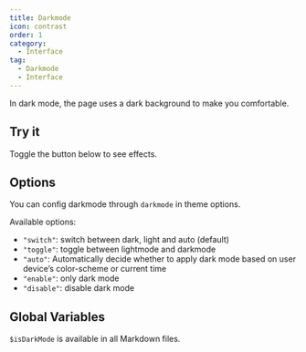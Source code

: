 ```yaml
---
title: Darkmode
icon: contrast
order: 1
category:
  - Interface
tag:
  - Darkmode
  - Interface
---
```


In dark mode, the page uses a dark background to make you comfortable.

<!-- more -->

## Try it

Toggle the button below to see effects.

<AppearanceSwitch />

## Options

You can config darkmode through `darkmode` in theme options.

Available options:

- `"switch"`: switch between dark, light and auto (default)
- `"toggle"`: toggle between lightmode and darkmode
- `"auto"`: Automatically decide whether to apply dark mode based on user device’s color-scheme or current time
- `"enable"`: only dark mode
- `"disable"`: disable dark mode

## Global Variables

`$isDarkMode` is available in all Markdown files.

<script setup lang="ts">
import AppearanceSwitch from "@theme-hope/modules/outlook/components/AppearanceSwitch.js"
</script>
